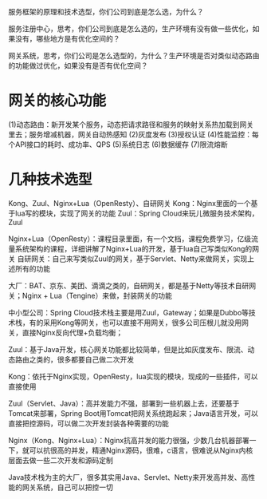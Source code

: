 服务框架的原理和技术选型，你们公司到底是怎么选，为什么？

服务注册中心，思考，你们公司到底是怎么选的，生产环境有没有做一些优化，如果没有，哪些地方是有优化空间的？

网关系统，思考，你们公司是怎么选型的，为什么？生产环境是否对类似动态路由的功能做过优化，如果没有是否有优化空间？

# 网关的核心功能

(1)动态路由：新开发某个服务，动态把请求路径和服务的映射关系热加载到网关里去；服务增减机器，网关自动热感知
(2)灰度发布
(3)授权认证
(4)性能监控：每个API接口的耗时、成功率、QPS
(5)系统日志
(6)数据缓存
(7)限流熔断

# 几种技术选型
Kong、Zuul、Nginx+Lua（OpenResty）、自研网关
Kong：Nginx里面的一个基于lua写的模块，实现了网关的功能 Zuul：Spring Cloud来玩儿微服务技术架构，Zuul

Nginx+Lua（OpenResty）：课程目录里面，有一个文档，课程免费学习，亿级流量系统架构的课程，详细讲解了Nginx+Lua的开发，基于lua自己写类似Kong的网关 自研网关：自己来写类似Zuul的网关，基于Servlet、Netty来做网关，实现上述所有的功能

大厂：BAT、京东、美团、滴滴之类的，自研网关，都是基于Netty等技术自研网关；Nginx + Lua（Tengine）来做，封装网关的功能

中小型公司：Spring Cloud技术栈主要是用Zuul，Gateway；如果是Dubbo等技术栈，有的采用Kong等网关，也可以直接不用网关，很多公司压根儿就没用网关，直接Nginx反向代理+负载均衡；

Zuul：基于Java开发，核心网关功能都比较简单，但是比如灰度发布、限流、动态路由之类的，很多都要自己做二次开发

Kong：依托于Nginx实现，OpenResty，lua实现的模块，现成的一些插件，可以直接使用

Zuul（Servlet、Java）：高并发能力不强，部署到一些机器上去，还要基于Tomcat来部署，Spring Boot用Tomcat把网关系统跑起来；Java语言开发，可以直接把控源码，可以做二次开发封装各种需要的功能

Nginx（Kong、Nginx+Lua）：Nginx抗高并发的能力很强，少数几台机器部署一下，就可以抗很高的并发，精通Nginx源码，很难，c语言，很难说从Nginx内核层面去做一些二次开发和源码定制

Java技术栈为主的大厂，很多其实用Java、Servlet、Netty来开发高并发、高性能的网关系统，自己可以把控一切


